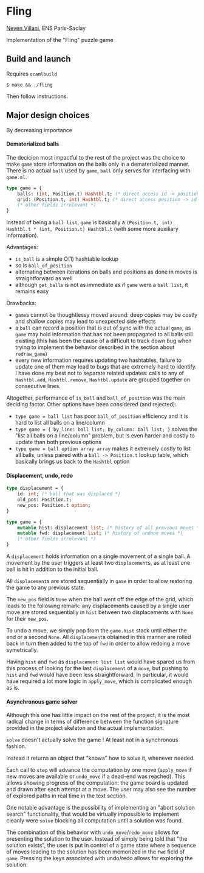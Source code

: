 # Fling

[Neven Villani](https://github.com/Vanille-N), ENS Paris-Saclay

Implementation of the "Fling" puzzle game

## Build and launch

Requires `ocamlbuild`

```
$ make && ./fling
```
Then follow instructions.

## Major design choices
By decreasing importance

#### Dematerialized balls

The decicion most impactful to the rest of the project was the choice to make `game` store information on the balls only in a dematerialized manner. There is no actual `ball` used by `game`, `ball` only serves for interfacing with `game.ml`.

```ocaml
type game = {
    balls: (int, Position.t) Hashtbl.t; (* direct access id -> position *)
    grid: (Position.t, int) Hashtbl.t; (* direct access position -> id *)
    (* other fields irrelevant *)
}
```

Instead of being a `ball list`, `game` is basically a `(Position.t, int) Hashtbl.t * (int, Position.t) Hashtbl.t` (with some more auxiliary information).

Advantages:
- `is_ball` is a simple O(1) hashtable lookup
- so is `ball_of_position`
- alternating between iterations on balls and positions as done in moves is straightforward as well
- although `get_balls` is not as immediate as if `game` were a `ball list`, it remains easy

Drawbacks:
- `game`s cannot be thoughtlessy moved around: deep copies may be costly and shallow copies may lead to unexpected side effects
- a `ball` can record a position that is out of sync with the actual `game`, as `game` may hold information that has not been propagated to all balls still existing (this has been the cause of a difficult to track down bug when trying to implement the behavior described in the section about `redraw_game`)
- every new information requires updating two hashtables, failure to update one of them may lead to bugs that are extremely hard to identify. I have done my best not to separate related updates: calls to any of `Hashtbl.add`, `Hashtbl.remove`, `Hashtbl.update` are grouped together on consecutive lines.

Altogether, performance of `is_ball` and `ball_of_position` was the main deciding factor.
Other options have been considered (and rejected):
- `type game = ball list` has poor `ball_of_position` efficiency and it is hard to list all balls on a line/column
- `type game = { by_line: ball list; by_column: ball list; }` solves the "list all balls on a line/column" problem, but is even harder and costly to update than both previous options
- `type game = ball option array array` makes it extremely costly to list all balls, unless paired with a `ball -> Position.t` lookup table, which basically brings us back to the `Hashtbl` option

#### Displacement, undo, redo

```ocaml
type displacement = {
    id: int; (* ball that was displaced *)
    old_pos: Position.t;
    new_pos: Position.t option;
}

type game = {
    mutable hist: displacement list; (* history of all previous moves *)
    mutable fwd: displacement list; (* history of undone moves *)
    (* other fields irrelevant *)
}
```

A `displacement` holds information on a single movement of a single ball. A movement by the user triggers at least two `displacement`s, as at least one ball is hit in addition to the initial ball.

All `displacement`s are stored sequentially in `game` in order to allow restoring the game to any previous state.

The `new_pos` field is `None` when the ball went off the edge of the grid, which leads to the following remark: any displacements caused by a single user move are stored sequentially in `hist` between two displacements with `None` for their `new_pos`.

To undo a move, we simply pop from the `game.hist` stack until either the end or a second `None`. All `displacement`s obtained in this manner are rolled back in turn then added to the top of `fwd` in order to allow redoing a move symetrically.

Having `hist` and `fwd` as `displacement list list` would have spared us from this process of looking for the last `displacement` of a `move`, but pushing to `hist` and `fwd` would have been less straightforward. In particular, it would have required a lot more logic in `apply_move`, which is complicated enough as is.

#### Asynchronous game solver

Although this one has little impact on the rest of the project, it is the most radical change in terms of difference between the function signature provided in the project skeleton and the actual implementation.

`solve` doesn't actually solve the game ! At least not in a synchronous fashion.

Instead it returns an object that "knows" how to solve it, whenever needed.

Each call to `step` will advance the computation by one move (`apply_move` if new moves are available or `undo_move` if a dead-end was reached). This allows showing progress of the computation: the game board is updated and drawn after each attempt at a move. The user may also see the number of explored paths in real time in the text section.

One notable advantage is the possibility of implementing an "abort solution search" functionality, that would be virtually impossible to implement cleanly were `solve` blocking all computation until a solution was found.

The combination of this behavior with `undo_move`/`redo_move` allows for presenting the solution to the user. Instead of simply being told that "the solution exists", the user is put in control of a game state where a sequence of moves leading to the solution has been memorized in the `fwd` field of `game`. Pressing the keys associated with undo/redo allows for exploring the solution.
